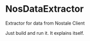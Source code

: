 # NosDataExtractor
Extractor for data from Nostale Client

Just build and run it. It explains itself.
